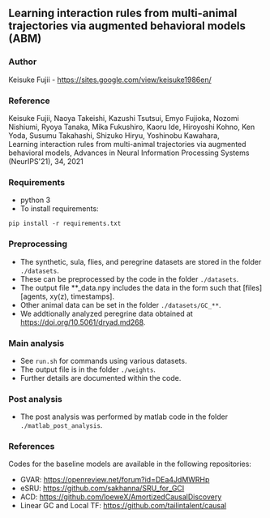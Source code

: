 ## Learning interaction rules from multi-animal trajectories via augmented behavioral models (ABM)

### Author
Keisuke Fujii - https://sites.google.com/view/keisuke1986en/

### Reference
Keisuke Fujii, Naoya Takeishi, Kazushi Tsutsui, Emyo Fujioka, Nozomi Nishiumi, Ryoya Tanaka, Mika Fukushiro, Kaoru Ide, Hiroyoshi Kohno, Ken Yoda, Susumu Takahashi, Shizuko Hiryu, Yoshinobu Kawahara,  
Learning interaction rules from multi-animal trajectories via augmented behavioral models, 
Advances in Neural Information Processing Systems (NeurIPS'21), 34, 2021

### Requirements
* python 3
* To install requirements:

```setup
pip install -r requirements.txt
```
### Preprocessing 

* The synthetic, sula, flies, and peregrine datasets are stored in the folder `./datasets`.
* These can be preprocessed by the code in the folder `./datasets`.
* The output file **_data.npy includes the data in the form such that [files][agents, xy(z), timestamps].
* Other animal data can be set in the folder `./datasets/GC_**`.
* We addtionally analyzed peregrine data obtained at https://doi.org/10.5061/dryad.md268.

### Main analysis

* See `run.sh` for commands using various datasets.
* The output file is in the folder `./weights`.
* Further details are documented within the code.

### Post analysis

* The post analysis was performed by matlab code in the folder `./matlab_post_analysis`.

### References

Codes for the baseline models are available in the following repositories:

- GVAR: https://openreview.net/forum?id=DEa4JdMWRHp
- eSRU: https://github.com/sakhanna/SRU_for_GCI
- ACD: https://github.com/loeweX/AmortizedCausalDiscovery
- Linear GC and Local TF: https://github.com/tailintalent/causal
